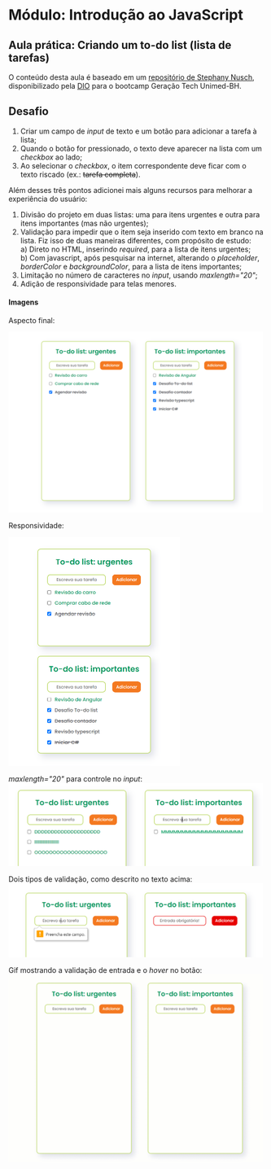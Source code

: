 # Módulo: Introdução ao JavaScript  
## Aula prática: Criando um to-do list (lista de tarefas)  

O conteúdo desta aula é baseado em um [repositório de Stephany Nusch](https://github.com/stebsnusch/basecamp-javascript/tree/main/introducao-ao-javascript/to-do%20list), disponibilizado pela [DIO](https://www.dio.me/) para o bootcamp Geração Tech Unimed-BH.

## Desafio  

1) Criar um campo de *input* de texto e um botão para adicionar a tarefa à lista;  
2) Quando o botão for pressionado, o texto deve aparecer na lista com um *checkbox* ao lado;  
3) Ao selecionar o *checkbox*, o item correspondente deve ficar com o texto riscado (ex.: ~~tarefa completa~~).  
  
Além desses três pontos adicionei mais alguns recursos para melhorar a experiência do usuário:  
1) Divisão do projeto em duas listas: uma para itens urgentes e outra para itens importantes (mas não urgentes);  
2) Validação para impedir que o item seja inserido com texto em branco na lista. Fiz isso de duas maneiras diferentes, com propósito de estudo:  
  a) Direto no HTML, inserindo *required*, para a lista de itens urgentes;  
  b) Com javascript, após pesquisar na internet, alterando o *placeholder*, *borderColor* e *backgroundColor*, para a lista de itens importantes;  
3) Limitação no número de caracteres no *input*, usando *maxlength="20"*;  
4) Adição de responsividade para telas menores.  

#### Imagens  
Aspecto final:  
<!-- ![](./assets/To-do-1.png) -->
<img src="./assets/To-do-1.png" width="500">  
  
Responsividade:  
<!-- ![](./assets/To-do-2.png) -->
<img src="./assets/To-do-2.png" height="450">  
    
*maxlength="20"* para controle no *input*:  
<img src="./assets/To-do-4.png" width="500">  
  
Dois tipos de validação, como descrito no texto acima:  
<img src="./assets/To-do-3.png" width="500">  

Gif mostrando a validação de entrada e o *hover* no botão:   
<img src="./assets/To-do-list.gif" width="500">  